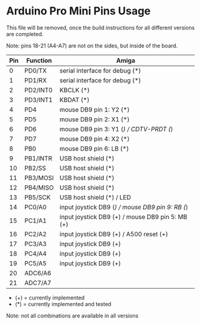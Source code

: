 Arduino Pro Mini Pins Usage
===========================

This file will be removed, once the build instructions for all different
versions are completed.

Note: pins 18-21 (A4-A7) are not on the sides, but inside of the board.

Pin | Function | Amiga
----|----------|--------------------------------------------------
  0 | PD0/TX   | serial interface for debug (*)
  1 | PD1/RX   | serial interface for debug (*)
  2 | PD2/INT0 | KBCLK (*)
  3 | PD3/INT1 | KBDAT (*)
  4 | PD4      | mouse DB9 pin 1: Y2 (*)
  5 | PD5      | mouse DB9 pin 2: X1 (*)
  6 | PD6      | mouse DB9 pin 3: Y1 (*) / CDTV-PRDT (*)
  7 | PD7      | mouse DB9 pin 4: X2 (*)
  8 | PB0      | mouse DB9 pin 6: LB (*)
  9 | PB1/INTR | USB host shield (*)
 10 | PB2/SS   | USB host shield (*)
 11 | PB3/MOSI | USB host shield (*)
 12 | PB4/MISO | USB host shield (*)
 13 | PB5/SCK  | USB host shield (*) / LED
 14 | PC0/A0   | input joystick DB9 (*) / mouse DB9 pin 9: RB (*)
 15 | PC1/A1   | input joystick DB9 (+) / mouse DB9 pin 5: MB (+)
 16 | PC2/A2   | input joystick DB9 (+) / A500 reset (+)
 17 | PC3/A3   | input joystick DB9 (+)
 18 | PC4/A4   | input joystick DB9 (+)
 19 | PC5/A5   | input joystick DB9 (+)
 20 | ADC6/A6  |
 21 | ADC7/A7  | 

- (+) = currently implemented
- (*) = currently implemented and tested

Note: not all combinations are available in all versions
